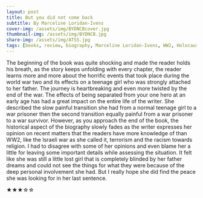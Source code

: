 ```yaml
---
layout: post
title: But you did not come back
subtitle: By Marceline Loridan-Ivens
cover-img: /assets/img/BYDNCBcover.jpg
thumbnail-img: /assets/img/BYDNCB.jpg
share-img: /assets/img/ATSS.jpg
tags: [books, review, biography, Marceline Loridan-Ivens, WW2, Holocaust]
---
```

The beginning of the book was quite shocking and made the reader holds his breath, as the story keeps unfolding with every chapter,
the reader learns more and more about the horrific events that took place during the world war two and its effects on a teenage girl
who was strongly attached to her father. The journey is heartbreaking and even more twisted by the end of the war.  The effects of being 
separated from your one hero at an early age has had a great impact on the entire life of the writer. She described the slow painful 
transition she had from a normal teenage girl to a war prisoner then the second transition equally painful from a war prisoner to a war
survivor. However, as you approach the end of the book, the historical aspect of the biography slowly fades as the writer expresses her
opinion on recent matters that the readers have more knowledge of than WW2, like the Israeli war as she called it, terrorism and the racism
towards religion. I had to disagree with some of her opinions and even blame her a little for leaving some important details while assessing 
the situation. It felt like she was still a little lost girl that is completely blinded by her father dreams and could not see the things for
what they were because of the deep personal involvement she had. But I really hope she did find the peace she was looking for in her last sentence.

★★★☆☆
